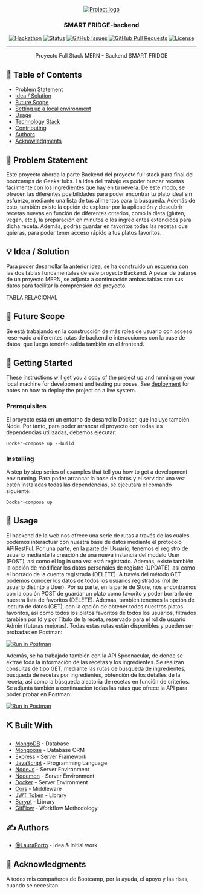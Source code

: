 <p align="center">
  <a href="" rel="noopener">
 <img src="https://i.imgur.com/AZ2iWek.png" alt="Project logo"></a>
</p>
<h3 align="center">SMART FRIDGE-backend</h3>

<div align="center">

[![Hackathon](https://img.shields.io/badge/hackathon-name-orange.svg)](http://hackathon.url.com)
[![Status](https://img.shields.io/badge/status-active-success.svg)]()
[![GitHub Issues](https://img.shields.io/github/issues/kylelobo/The-Documentation-Compendium.svg)](https://github.com/kylelobo/The-Documentation-Compendium/issues)
[![GitHub Pull Requests](https://img.shields.io/github/issues-pr/kylelobo/The-Documentation-Compendium.svg)](https://github.com/kylelobo/The-Documentation-Compendium/pulls)
[![License](https://img.shields.io/badge/license-MIT-blue.svg)](LICENSE.md)

</div>

---

<p align="center"> Proyecto Full Stack MERN - Backend SMART FRIDGE
    <br> 
</p>

## 📝 Table of Contents

- [Problem Statement](#problem_statement)
- [Idea / Solution](#idea)
- [Future Scope](#future_scope)
- [Setting up a local environment](#getting_started)
- [Usage](#usage)
- [Technology Stack](#tech_stack)
- [Contributing](../CONTRIBUTING.md)
- [Authors](#authors)
- [Acknowledgments](#acknowledgments)

## 🧐 Problem Statement <a name = "problem_statement"></a>

Este proyecto aborda la parte Backend del proyecto full stack para final del bootcamps de GeeksHubs. La idea del trabajo es poder buscar recetas fácilmente con los ingredientes que hay en tu nevera. De este modo, se ofrecen las diferentes posibilidades para poder encontrar tu plato ideal sin esfuerzo, mediante una lista de tus alimentos para la búsqueda.
Además de esto, también existe la opción de explorar por la aplicación y descubrir recetas nuevas en función de diferentes criterios, como la dieta (gluten, vegan, etc.), la preparación en minutos o los ingredientes extendidos para dicha receta. Además, podrás guardar en favoritos todas las recetas que quieras, para poder tener acceso rápido a tus platos favoritos.  

## 💡 Idea / Solution <a name = "idea"></a>

Para poder desarrollar la anterior idea, se ha construido un esquema con las dos tablas fundamentales de este proyecto Backend. A pesar de tratarse de un proyecto MERN, se adjunta a continuación ambas tablas con sus datos para facilitar la comprensión del proyecto. 

TABLA RELACIONAL


## 🚀 Future Scope <a name = "future_scope"></a>

Se está trabajando en la construcción de más roles de usuario con acceso reservado a diferentes rutas de backend e interacciones con la base de datos, que luego tendrán salida también en el frontend.

## 🏁 Getting Started <a name = "getting_started"></a>
 
These instructions will get you a copy of the project up and running on your local machine for development
and testing purposes. See [deployment](#deployment) for notes on how to deploy the project on a live system.

### Prerequisites

El proyecto está en un entorno de desarrollo Docker, que incluye también Node. Por tanto, para poder arrancar el proyecto con todas las dependencias utilizadas, debemos ejecutar: 

```
Docker-compose up --build
```

### Installing

A step by step series of examples that tell you how to get a development env running.
Para poder arrancar la base de datos y el servidor una vez estén instaladas todas las dependencias, se ejecutará el comando siguiente:

```
Docker-compose up
```


## 🎈 Usage <a name="usage"></a>

El backend de la web nos ofrece una serie de rutas a través de las cuales podemos interactuar con nuestra base de datos mediante el protocolo APIRestFul. 
Por una parte, en la parte del Usuario, tenemos el registro de usuario mediante la creación de una nueva instancia del modelo User (POST), así como el log in una vez está registrado. Además, existe también la opción de modificar los datos personales de registro (UPDATE), así como el borrado de la cuenta registrada (DELETE). A través del método GET podemos conocer los datos de todos los usuarios registrados (rol de usuario distinto a User).
Por su parte, en la parte de Store, nos encontramos con la opción POST de guardar un plato como favorito y poder borrarlo de nuestra lista de favoritos (DELETE). Además, también tenemos la opción de lectura de datos (GET), con la opción de obtener todos nuestros platos favoritos, así como todos los platos favoritos de todos los usuarios, filtrados también por Id y por Título de la receta, reservado para el rol de usuario Admin (futuras mejoras).
Todas estas rutas están disponibles y pueden ser probadas en Postman:

[![Run in Postman](https://run.pstmn.io/button.svg)](https://app.getpostman.com/run-collection/14551978-babf3fe9-9f94-48df-919c-c27172d750d9?action=collection%2Ffork&collection-url=entityId%3D14551978-babf3fe9-9f94-48df-919c-c27172d750d9%26entityType%3Dcollection%26workspaceId%3Dd2caca0a-3cd4-4c24-a9f5-39d9e4bc00e1)

Además, se ha trabajado también con la API Spoonacular, de donde se extrae toda la información de las recetas y los ingredientes. Se realizan consultas de tipo GET, mediante las rutas de búsqueda de ingredientes, búsqueda de recetas por ingredientes, obtención de los detalles de la receta, así como la búsqueda aleatoria de recetas en función de criterios.
Se adjunta también a continuación todas las rutas que ofrece la API para poder probar en Postman: 

[![Run in Postman](https://run.pstmn.io/button.svg)](https://app.getpostman.com/run-collection/14551978-6092a68c-465e-4a55-aa31-c6f12f017b9b?action=collection%2Ffork&collection-url=entityId%3D14551978-6092a68c-465e-4a55-aa31-c6f12f017b9b%26entityType%3Dcollection%26workspaceId%3Dd2caca0a-3cd4-4c24-a9f5-39d9e4bc00e1)


## ⛏️ Built With <a name = "tech_stack"></a>

- [MongoDB](https://www.mongodb.com/) - Database
- [Mongoose](https://mongoosejs.com/) - Database ORM
- [Express](https://expressjs.com/) - Server Framework
- [JavaScript](https://www.javascript.com/) - Programming Language
- [NodeJs](https://nodejs.org/en/) - Server Environment
- [Nodemon](https://nodejs.org/en/) - Server Environment
- [Docker](https://nodejs.org/en/) - Server Environment
- [Cors](https://www.npmjs.com/package/cors) - Middleware
- [JWT Token](https://jwt.io/) - Library
- [Bcrypt](https://www.npmjs.com/package/bcrypt) - Library
- [GitFlow](https://www.atlassian.com/es/git/tutorials/comparing-workflows/gitflow-workflow) - Workflow Methodology


## ✍️ Authors <a name = "authors"></a>

- [@LauraPorto](https://github.com/LauraPorto) - Idea & Initial work


## 🎉 Acknowledgments <a name = "acknowledgments"></a>

A todos mis compañeros de Bootcamp, por la ayuda, el apoyo y las risas, cuando se necesitan.
